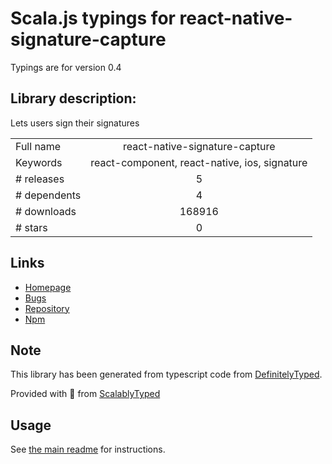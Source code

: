 
# Scala.js typings for react-native-signature-capture

Typings are for version 0.4

## Library description:
Lets users sign their signatures

|                    |                 |
| ------------------ | :-------------: |
| Full name          | react-native-signature-capture |
| Keywords           | react-component, react-native, ios, signature |
| # releases         | 5 |
| # dependents       | 4 |
| # downloads        | 168916 |
| # stars            | 0 |

## Links
- [Homepage](https://github.com/RepairShopr/react-native-signature-capture#readme)
- [Bugs](https://github.com/RepairShopr/react-native-signature-capture/issues)
- [Repository](https://github.com/RepairShopr/react-native-signature-capture)
- [Npm](https://www.npmjs.com/package/react-native-signature-capture)
    


## Note
This library has been generated from typescript code from [DefinitelyTyped](https://definitelytyped.org).

Provided with :purple_heart: from [ScalablyTyped](https://github.com/oyvindberg/ScalablyTyped)

## Usage
See [the main readme](../../readme.md) for instructions.


